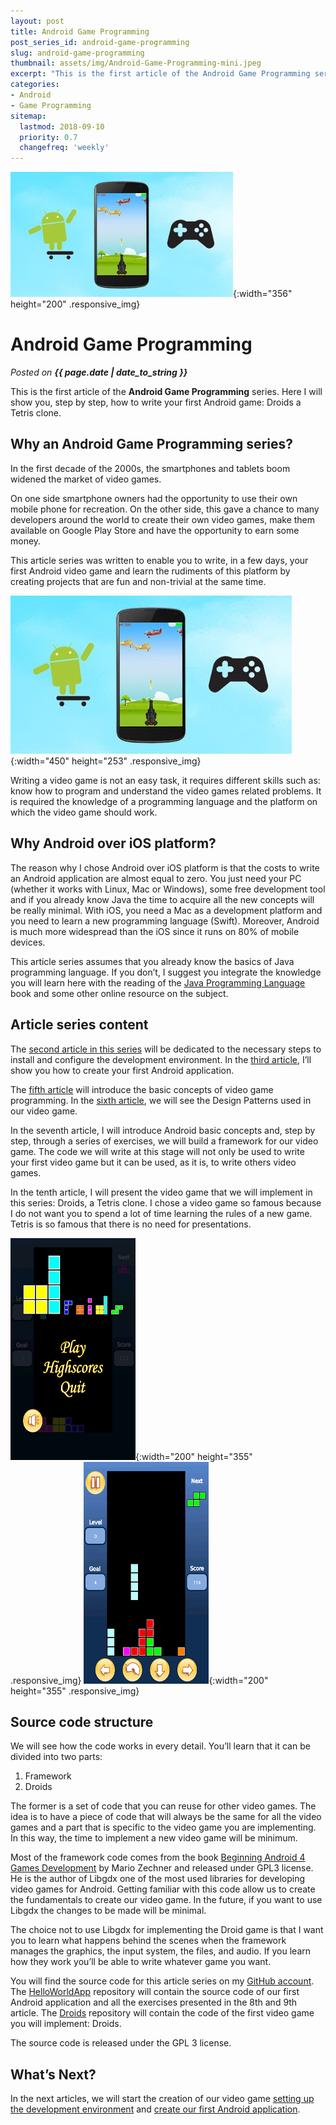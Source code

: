 ```yaml
---
layout: post
title: Android Game Programming
post_series_id: android-game-programming
slug: android-game-programming
thumbnail: assets/img/Android-Game-Programming-mini.jpeg
excerpt: "This is the first article of the Android Game Programming series where I will show you how to write your first Android game: Droids a Tetris clone."
categories:
- Android
- Game Programming
sitemap:
  lastmod: 2018-09-10
  priority: 0.7
  changefreq: 'weekly'
---
```


![Android Game Programming](assets/img/Android-Game-Programming-mini.jpeg){:width="356" height="200" .responsive_img}

# Android Game Programming
_Posted on **{{ page.date | date_to_string }}**_

This is the first article of the **Android Game Programming** series. Here I will show you, step by step, how to write your first Android game: Droids a Tetris clone.

## Why an Android Game Programming series?

In the first decade of the 2000s, the smartphones and tablets boom widened the market of video games.

On one side smartphone owners had the opportunity to use their own mobile phone for recreation. On the other side, this gave a chance to many developers around the world to create their own video games, make them available on Google Play Store and have the opportunity to earn some money.

This article series was written to enable you to write, in a few days, your first Android video game and learn the rudiments of this platform by creating projects that are fun and non-trivial at the same time.

![Android Game Programming](assets/img/Android-Game-Programming.jpeg){:width="450" height="253" .responsive_img}

Writing a video game is not an easy task, it requires different skills such as: know how to program and understand the video games related problems. It is required the knowledge of a programming language and the platform on which the video game should work.

## Why Android over iOS platform?

The reason why I chose Android over iOS platform is that the costs to write an Android application are almost equal to zero. You just need your PC (whether it works with Linux, Mac or Windows), some free development tool and if you already know Java the time to acquire all the new concepts will be really minimal. With iOS, you need a Mac as a development platform and you need to learn a new programming language (Swift). Moreover, Android is much more widespread than the iOS since it runs on 80% of mobile devices.

This article series assumes that you already know the basics of Java programming language. If you don’t, I suggest you integrate the knowledge you will learn here with the reading of the [Java Programming Language](https://www.amazon.it/Java-Programming-Language-Ken-Arnold/dp/0321349806/ref=sr_1_1?ie=UTF8&qid=1536609609&sr=8-1&keywords=the+java+programming+language) book and some other online resource on the subject.

## Article series content

The [second article in this series](how-to-install-android-studio) will be dedicated to the necessary steps to install and configure the development environment. In the [third article](how-to-create-an-android-application), I’ll show you how to create your first Android application.

The [fifth article](video-game-programming-principles) will introduce the basic concepts of video game programming. In the [sixth article](design-patterns-in-game-programming), we will see the Design Patterns used in our video game.

In the seventh article, I will introduce Android basic concepts and, step by step, through a series of exercises, we will build a framework for our video game. The code we will write at this stage will not only be used to write your first video game but it can be used, as it is, to write others video games.

In the tenth article, I will present the video game that we will implement in this series: Droids, a Tetris clone. I chose a video game so famous because I do not want you to spend a lot of time learning the rules of a new game. Tetris is so famous that there is no need for presentations.

![Droids Screen](assets/img/Droids-Main-Screen.png){:width="200" height="355" .responsive_img} ![Droids Game Screen](assets/img/Droids-Game-Screen.png){:width="200" height="355" .responsive_img}

## Source code structure

We will see how the code works in every detail. You’ll learn that it can be divided into two parts:

1.  Framework
2.  Droids

The former is a set of code that you can reuse for other video games. The idea is to have a piece of code that will always be the same for all the video games and a part that is specific to the video game you are implementing. In this way, the time to implement a new video game will be minimum.

Most of the framework code comes from the book [Beginning Android 4 Games Development](https://www.amazon.com/Beginning-Android-4-Games-Development/dp/1430239875) by Mario Zechner and released under GPL3 license. He is the author of Libgdx one of the most used libraries for developing video games for Android. Getting familiar with this code allow us to create the fundamentals to create our video game. In the future, if you want to use Libgdx the changes to be made will be minimal.

The choice not to use Libgdx for implementing the Droid game is that I want you to learn what happens behind the scenes when the framework manages the graphics, the input system, the files, and audio. If you learn how they work you’ll be able to write whatever game you want.

You will find the source code for this article series on my [GitHub account](https://github.com/sasadangelo). The [HelloWorldApp](https://github.com/sasadangelo/HelloWorldApp) repository will contain the source code of our first Android application and all the exercises presented in the 8th and 9th article. The [Droids](https://github.com/sasadangelo/Droids) repository will contain the code of the first video game you will implement: Droids.

The source code is released under the GPL 3 license.

## What’s Next?

In the next articles, we will start the creation of our video game [setting up the development environment](how-to-install-android-studio) and [create our first Android application](how-to-create-an-android-application).
